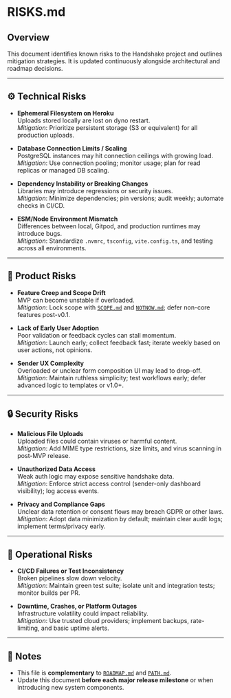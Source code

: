 # RISKS.md

## Overview

This document identifies known risks to the Handshake project and outlines mitigation strategies. It is updated continuously alongside architectural and roadmap decisions.

---

## ⚙️ Technical Risks

- **Ephemeral Filesystem on Heroku**  
  Uploads stored locally are lost on dyno restart.  
  _Mitigation_: Prioritize persistent storage (S3 or equivalent) for all production uploads.

- **Database Connection Limits / Scaling**  
  PostgreSQL instances may hit connection ceilings with growing load.  
  _Mitigation_: Use connection pooling; monitor usage; plan for read replicas or managed DB scaling.

- **Dependency Instability or Breaking Changes**  
  Libraries may introduce regressions or security issues.  
  _Mitigation_: Minimize dependencies; pin versions; audit weekly; automate checks in CI/CD.

- **ESM/Node Environment Mismatch**  
  Differences between local, Gitpod, and production runtimes may introduce bugs.  
  _Mitigation_: Standardize `.nvmrc`, `tsconfig`, `vite.config.ts`, and testing across all environments.

---

## 🧠 Product Risks

- **Feature Creep and Scope Drift**  
  MVP can become unstable if overloaded.  
  _Mitigation_: Lock scope with [`SCOPE.md`](./SCOPE.md) and [`NOTNOW.md`](./NOTNOW.md); defer non-core features post-v0.1.

- **Lack of Early User Adoption**  
  Poor validation or feedback cycles can stall momentum.  
  _Mitigation_: Launch early; collect feedback fast; iterate weekly based on user actions, not opinions.

- **Sender UX Complexity**  
  Overloaded or unclear form composition UI may lead to drop-off.  
  _Mitigation_: Maintain ruthless simplicity; test workflows early; defer advanced logic to templates or v1.0+.

---

## 🔒 Security Risks

- **Malicious File Uploads**  
  Uploaded files could contain viruses or harmful content.  
  _Mitigation_: Add MIME type restrictions, size limits, and virus scanning in post-MVP release.

- **Unauthorized Data Access**  
  Weak auth logic may expose sensitive handshake data.  
  _Mitigation_: Enforce strict access control (sender-only dashboard visibility); log access events.

- **Privacy and Compliance Gaps**  
  Unclear data retention or consent flows may breach GDPR or other laws.  
  _Mitigation_: Adopt data minimization by default; maintain clear audit logs; implement terms/privacy early.

---

## 🔧 Operational Risks

- **CI/CD Failures or Test Inconsistency**  
  Broken pipelines slow down velocity.  
  _Mitigation_: Maintain green test suite; isolate unit and integration tests; monitor builds per PR.

- **Downtime, Crashes, or Platform Outages**  
  Infrastructure volatility could impact reliability.  
  _Mitigation_: Use trusted cloud providers; implement backups, rate-limiting, and basic uptime alerts.

---

## 📌 Notes

- This file is **complementary** to [`ROADMAP.md`](./ROADMAP.md) and [`PATH.md`](./PATH.md).  
- Update this document **before each major release milestone** or when introducing new system components.




